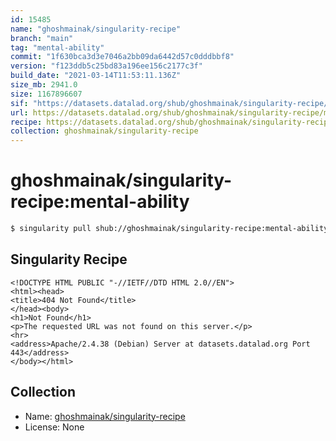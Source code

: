 ```yaml
---
id: 15485
name: "ghoshmainak/singularity-recipe"
branch: "main"
tag: "mental-ability"
commit: "1f630bca3d3e7046a2bb09da6442d57c0dddbbf8"
version: "f123ddb5c25bd83a196ee156c2177c3f"
build_date: "2021-03-14T11:53:11.136Z"
size_mb: 2941.0
size: 1167896607
sif: "https://datasets.datalad.org/shub/ghoshmainak/singularity-recipe/mental-ability/2021-03-14-1f630bca-f123ddb5/f123ddb5c25bd83a196ee156c2177c3f.sif"
url: https://datasets.datalad.org/shub/ghoshmainak/singularity-recipe/mental-ability/2021-03-14-1f630bca-f123ddb5/
recipe: https://datasets.datalad.org/shub/ghoshmainak/singularity-recipe/mental-ability/2021-03-14-1f630bca-f123ddb5/Singularity
collection: ghoshmainak/singularity-recipe
---
```


# ghoshmainak/singularity-recipe:mental-ability

```bash
$ singularity pull shub://ghoshmainak/singularity-recipe:mental-ability
```

## Singularity Recipe

```singularity
<!DOCTYPE HTML PUBLIC "-//IETF//DTD HTML 2.0//EN">
<html><head>
<title>404 Not Found</title>
</head><body>
<h1>Not Found</h1>
<p>The requested URL was not found on this server.</p>
<hr>
<address>Apache/2.4.38 (Debian) Server at datasets.datalad.org Port 443</address>
</body></html>
```

## Collection

 - Name: [ghoshmainak/singularity-recipe](https://github.com/ghoshmainak/singularity-recipe)
 - License: None

